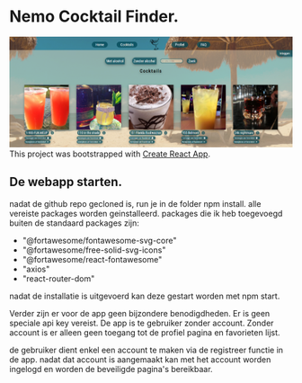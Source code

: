 # Nemo Cocktail Finder.
![img.png](src/assets/images/readme-image.png)
This project was bootstrapped with [Create React App](https://github.com/facebook/create-react-app).

## De webapp starten.
nadat de github repo gecloned is, run je in de folder npm install.
alle vereiste packages worden geinstalleerd. packages die ik heb toegevoegd buiten de standaard packages zijn:
- "@fortawesome/fontawesome-svg-core"
- "@fortawesome/free-solid-svg-icons"
- "@fortawesome/react-fontawesome"
- "axios"
- "react-router-dom"

nadat de installatie is uitgevoerd kan deze gestart worden met npm start.

Verder zijn er voor de app geen bijzondere benodigdheden.
Er is geen speciale api key vereist.
De app is te gebruiker zonder account. Zonder account is er alleen geen toegang tot de profiel pagina en favorieten lijst.

de gebruiker dient enkel een account te maken via de registreer functie in de app.
nadat dat account is aangemaakt kan met het account worden ingelogd en worden de beveiligde pagina's bereikbaar.

